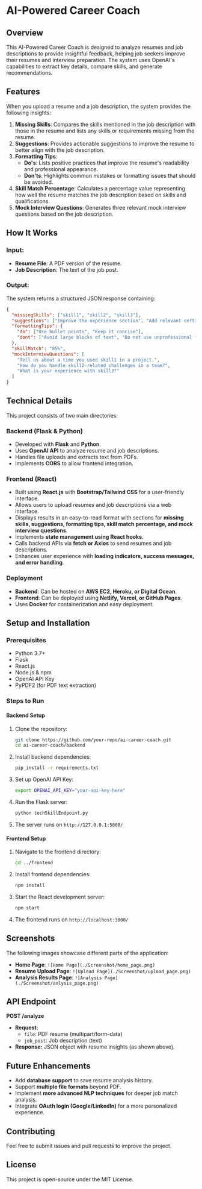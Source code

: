 # AI-Powered Career Coach

## Overview

This AI-Powered Career Coach is designed to analyze resumes and job descriptions to provide insightful feedback, helping job seekers improve their resumes and interview preparation. The system uses OpenAI's capabilities to extract key details, compare skills, and generate recommendations.

## Features

When you upload a resume and a job description, the system provides the following insights:

1. **Missing Skills**: Compares the skills mentioned in the job description with those in the resume and lists any skills or requirements missing from the resume.
2. **Suggestions**: Provides actionable suggestions to improve the resume to better align with the job description.
3. **Formatting Tips**:
   - **Do's**: Lists positive practices that improve the resume's readability and professional appearance.
   - **Don'ts**: Highlights common mistakes or formatting issues that should be avoided.
4. **Skill Match Percentage**: Calculates a percentage value representing how well the resume matches the job description based on skills and qualifications.
5. **Mock Interview Questions**: Generates three relevant mock interview questions based on the job description.

## How It Works

### Input:

- **Resume File**: A PDF version of the resume.
- **Job Description**: The text of the job post.

### Output:

The system returns a structured JSON response containing:

```json
{
  "missingSkills": ["skill1", "skill2", "skill3"],
  "suggestions": ["Improve the experience section", "Add relevant certifications"],
  "formattingTips": {
    "do": ["Use bullet points", "Keep it concise"],
    "dont": ["Avoid large blocks of text", "Do not use unprofessional fonts"]
  },
  "skillMatch": "85%",
  "mockInterviewQuestions": [
    "Tell us about a time you used skill1 in a project.",
    "How do you handle skill2-related challenges in a team?",
    "What is your experience with skill3?"
  ]
}
```

## Technical Details

This project consists of two main directories:

### Backend (Flask & Python)

- Developed with **Flask** and **Python**.
- Uses **OpenAI API** to analyze resume and job descriptions.
- Handles file uploads and extracts text from PDFs.
- Implements **CORS** to allow frontend integration.

### Frontend (React)

- Built using **React.js** with **Bootstrap/Tailwind CSS** for a user-friendly interface.
- Allows users to upload resumes and job descriptions via a web interface.
- Displays results in an easy-to-read format with sections for **missing skills, suggestions, formatting tips, skill match percentage, and mock interview questions**.
- Implements **state management using React hooks**.
- Calls backend APIs via **fetch or Axios** to send resumes and job descriptions.
- Enhances user experience with **loading indicators, success messages, and error handling**.

### Deployment

- **Backend**: Can be hosted on **AWS EC2, Heroku, or Digital Ocean**.
- **Frontend**: Can be deployed using **Netlify, Vercel, or GitHub Pages**.
- Uses **Docker** for containerization and easy deployment.

## Setup and Installation

### Prerequisites

- Python 3.7+
- Flask
- React.js
- Node.js & npm
- OpenAI API Key
- PyPDF2 (for PDF text extraction)

### Steps to Run

#### Backend Setup

1. Clone the repository:
   ```sh
   git clone https://github.com/your-repo/ai-career-coach.git
   cd ai-career-coach/backend
   ```
2. Install backend dependencies:
   ```sh
   pip install -r requirements.txt
   ```
3. Set up OpenAI API Key:
   ```sh
   export OPENAI_API_KEY="your-api-key-here"
   ```
4. Run the Flask server:
   ```sh
   python techSkillEndpoint.py
   ```
5. The server runs on `http://127.0.0.1:5000/`

#### Frontend Setup

1. Navigate to the frontend directory:
   ```sh
   cd ../frontend
   ```
2. Install frontend dependencies:
   ```sh
   npm install
   ```
3. Start the React development server:
   ```sh
   npm start
   ```
4. The frontend runs on `http://localhost:3000/`

## Screenshots

The following images showcase different parts of the application:

- **Home Page**: `![Home Page](./Screenshot/home_page.png)`
- **Resume Upload Page**: `![Upload Page](./Screenshot/upload_page.png)`
- **Analysis Results Page**: `![Analysis Page](./Screenshot/anlysis_page.png)`

## API Endpoint

**POST /analyze**

- **Request:**
  - `file`: PDF resume (multipart/form-data)
  - `job_post`: Job description (text)
- **Response:** JSON object with resume insights (as shown above).

## Future Enhancements

- Add **database support** to save resume analysis history.
- Support **multiple file formats** beyond PDF.
- Implement **more advanced NLP techniques** for deeper job match analysis.
- Integrate **OAuth login (Google/LinkedIn)** for a more personalized experience.

## Contributing

Feel free to submit issues and pull requests to improve the project.

## License

This project is open-source under the MIT License.

